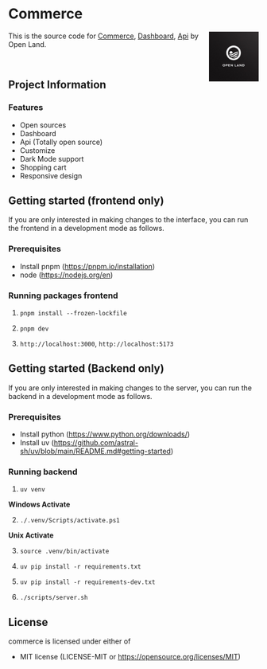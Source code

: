# Commerce

<img src="./.github/OpenLand.jpeg" align="right" alt="Open Land" width="100" />

This is the source code for [Commerce](https://ui-commerce.up.railway.app/), [Dashboard](https://dashboard-commerce.up.railway.app/), [Api](https://api-commerce.up.railway.app/) by Open Land.

<br>

## Project Information

### Features

- Open sources
- Dashboard
- Api (Totally open source)
- Customize
- Dark Mode support
- Shopping cart
- Responsive design

## Getting started (frontend only)

If you are only interested in making changes to the interface, you can run the
frontend in a development mode as follows.

### Prerequisites

- Install pnpm (https://pnpm.io/installation)
- node (https://nodejs.org/en)

### Running packages frontend

1. `pnpm install --frozen-lockfile`

2. `pnpm dev`

3. `http://localhost:3000`, `http://localhost:5173`

## Getting started (Backend only)

If you are only interested in making changes to the server, you can run the
backend in a development mode as follows.

### Prerequisites

- Install python (https://www.python.org/downloads/)
- Install uv (https://github.com/astral-sh/uv/blob/main/README.md#getting-started)

### Running backend

1. `uv venv`

**Windows Activate**

2. `./.venv/Scripts/activate.ps1`

**Unix Activate**

3. `source .venv/bin/activate`

4. `uv pip install -r requirements.txt`

5. `uv pip install -r requirements-dev.txt`

6. `./scripts/server.sh`

## License

commerce is licensed under either of

- MIT license (LICENSE-MIT or https://opensource.org/licenses/MIT)
